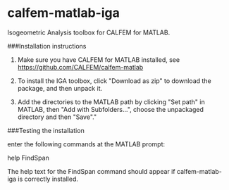 # calfem-matlab-iga
Isogeometric Analysis toolbox for CALFEM for MATLAB.

###Installation instructions

1. Make sure you have CALFEM for MATLAB installed, see https://github.com/CALFEM/calfem-matlab

2. To install the IGA toolbox, click "Download as zip" to download the package, and then unpack it. 

3. Add the directories to the MATLAB path by clicking "Set path" in MATLAB, then "Add with Subfolders...", choose the unpackaged directory and then "Save"."


###Testing the installation

enter the following commands at the MATLAB prompt:

help FindSpan

The help text for the FindSpan command should appear if calfem-matlab-iga is correctly 
installed.
